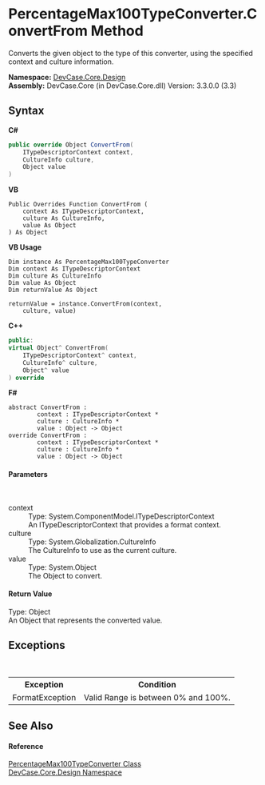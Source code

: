 # PercentageMax100TypeConverter.ConvertFrom Method 
 

Converts the given object to the type of this converter, using the specified context and culture information.

**Namespace:**&nbsp;<a href="N_DevCase_Core_Design">DevCase.Core.Design</a><br />**Assembly:**&nbsp;DevCase.Core (in DevCase.Core.dll) Version: 3.3.0.0 (3.3)

## Syntax

**C#**<br />
``` C#
public override Object ConvertFrom(
	ITypeDescriptorContext context,
	CultureInfo culture,
	Object value
)
```

**VB**<br />
``` VB
Public Overrides Function ConvertFrom ( 
	context As ITypeDescriptorContext,
	culture As CultureInfo,
	value As Object
) As Object
```

**VB Usage**<br />
``` VB Usage
Dim instance As PercentageMax100TypeConverter
Dim context As ITypeDescriptorContext
Dim culture As CultureInfo
Dim value As Object
Dim returnValue As Object

returnValue = instance.ConvertFrom(context, 
	culture, value)
```

**C++**<br />
``` C++
public:
virtual Object^ ConvertFrom(
	ITypeDescriptorContext^ context, 
	CultureInfo^ culture, 
	Object^ value
) override
```

**F#**<br />
``` F#
abstract ConvertFrom : 
        context : ITypeDescriptorContext * 
        culture : CultureInfo * 
        value : Object -> Object 
override ConvertFrom : 
        context : ITypeDescriptorContext * 
        culture : CultureInfo * 
        value : Object -> Object 
```


#### Parameters
&nbsp;<dl><dt>context</dt><dd>Type: System.ComponentModel.ITypeDescriptorContext<br />An ITypeDescriptorContext that provides a format context.</dd><dt>culture</dt><dd>Type: System.Globalization.CultureInfo<br />The CultureInfo to use as the current culture.</dd><dt>value</dt><dd>Type: System.Object<br />The Object to convert.</dd></dl>

#### Return Value
Type: Object<br />An Object that represents the converted value.

## Exceptions
&nbsp;<table><tr><th>Exception</th><th>Condition</th></tr><tr><td>FormatException</td><td>Valid Range is between 0% and 100%.</td></tr></table>

## See Also


#### Reference
<a href="T_DevCase_Core_Design_PercentageMax100TypeConverter">PercentageMax100TypeConverter Class</a><br /><a href="N_DevCase_Core_Design">DevCase.Core.Design Namespace</a><br />